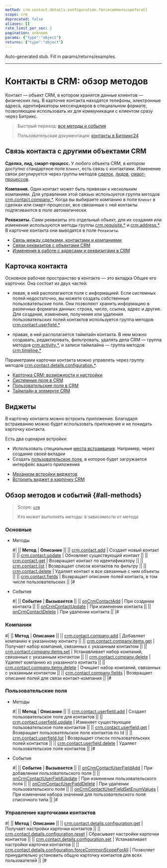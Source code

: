 ```yaml
---
method: crm.contact.details.configuration.forcecommonscopeforall
scope: crm
deprecated: false
aliases: []
rate_limit_per_sec: 2
pagination: unknown
params: {"type":"object"}
returns: {"type":"object"}
---
```


Auto-generated stub. Fill in params/returns/examples.

---

# Контакты в CRM: обзор методов

Контакт — объект CRM, в котором хранятся данные клиентов — физических лиц. В карточке контакта находятся телефоны, электронные адреса, идентификаторы мессенджеров в специальном формате, позволяющем использовать их для коммуникации с клиентом сразу через Битрикс. 

> Быстрый переход: [все методы и события](#all-methods) 
> 
> Пользовательская документация: [контакты в Битрикс24](https://helpdesk.bitrix24.ru/open/5491741/) 

## Связь контакта с другими объектами CRM

**Сделка, лид, смарт-процесс.** У любого объекта CRM, в котором доступно стандартное поле `Клиент`, есть связь с контактами. Изменение связи регулируется через группы методов [сделок](../deals/index.md), [лидов](../leads/index.md), [смарт-процессов](../universal/index.md). 

**Компания.** Один контакт может быть привязан к нескольким компаниям. Для управления этой связью используется группа методов [crm.contact.company.*](./company/index.md).  Когда вы выбираете компанию в поле `Клиент` в сделках или смарт-процессах, все связанные с ней контакты подтягиваются в поле автоматически. 

**Реквизиты.** Сами реквизиты это отдельный объект, для их создания или изменения используются методы группы [crm.requisite.*](../requisites/index.md) и [crm.address.*](../requisites/addresses/index.md). В карточке контакта они выводятся в поле `Реквизиты`. 



- [Связь между сделками, контактами и компаниями](https://helpdesk.bitrix24.ru/open/2501159/)
- [Связи реквизитов с объектами CRM](../requisites/links/index.md)
- [Изменения в работе с адресами и реквизитами в CRM](https://helpdesk.bitrix24.ru/open/11706682/)



## Карточка контакта

Основное рабочее пространство в контакте — это вкладка Общее его карточки. Она состоит из двух частей: 

* левая, в ней располагаются поля с информацией. Если системных полей недостаточно, вы можете создать собственные пользовательские поля. Они позволяют хранить информацию в различных форматах данных: строка, число, ссылка, адрес и другие. Для создания, изменения, получения или удаления пользовательских полей контактов используется группа методов [crm.contact.userfield.*](./userfield/index.md)

* правая, в ней располагается таймлайн контакта.  В нем можно создавать, редактировать, фильтровать, удалять дела CRM — группа методов [crm.activity.*](../timeline/activities/index.md), и записи таймлайна — группа методов [crm.timeline.*](../timeline/index.md)

Параметрами карточки контакта можно управлять через группу методов [crm.contact.details.configuration.*](./custom-form/index.md). 



- [Карточка CRM: возможности и настройки](https://helpdesk.bitrix24.ru/open/22804914/)
- [Системные поля в CRM](https://helpdesk.bitrix24.ru/open/18478840/)
- [Пользовательские поля в CRM](https://helpdesk.bitrix24.ru/open/22048980/)
- [Таймлайн в элементе CRM](https://helpdesk.bitrix24.ru/open/23960160/)



## Виджеты

В карточку контакта можно встроить приложение. Благодаря встраиванию можно будет использовать приложение и не покидать карточку контакта.

Есть два сценария встройки:

* Использовать специальные [места встраивания](../../widgets/crm/index.md). Например, через создание своей вкладки
* Создать [пользовательское поле](../../../tutorials/crm/crm-widgets/widget-as-field-in-lead-page.md), в которое будет загружается интерфейс вашего приложения



- [Механизм встройки виджетов](../../widgets/index.md)
- [Встроить виджет в карточку CRM](../../../tutorials/crm/crm-widgets/widget-as-detail-tab.md)



## Обзор методов и событий {#all-methods}

> Scope: [`crm`](../../scopes/permissions.md)
>
> Кто может выполнять методы: в зависимости от метода

### Основные



- Методы
  
    #|
    || **Метод** | **Описание** ||
    || [crm.contact.add](./crm-contact-add.md) | Создает новый контакт ||
    || [crm.contact.update](./crm-contact-update.md) | Обновляет существующий контакт ||
    || [crm.contact.get](./crm-contact-get.md) | Возвращает контакт по идентификатору ||
    || [crm.contact.list](./crm-contact-list.md) | Возвращает список контактов по фильтру ||
    || [crm.contact.delete](./crm-contact-delete.md) | Удаляет контакт и все связанные с ним объекты ||
    || [crm.contact.fields](./crm-contact-fields.md) | Возвращает описание полей контакта, в том числе пользовательских ||
    |#

- События

    #|
    || **Событие** | **Вызывается** ||
    || [onCrmContactAdd](./events/on-crm-contact-add.md) | При создании контакта ||
    || [onCrmContactUpdate](./events/on-crm-contact-update.md) | При изменении контакта ||
    || [onCrmContactDelete](./events/on-crm-contact-delete.md) | При удалении контакта ||
    |#




### Компании

#|
|| **Метод** | **Описание** ||
|| [crm.contact.company.add](./company/crm-contact-company-add.md) | Добавляет компанию к указанному контакту ||
|| [crm.contact.company.items.get](./company/crm-contact-company-items-get.md) | Получает набор компаний, связанных с указанным контактом ||
|| [crm.contact.company.items.set](./company/crm-contact-company-items-set.md) | Устанавливает набор компаний, связанных с указанным контактом ||
|| [crm.contact.company.delete](./company/crm-contact-company-delete.md) | Удаляет компанию из указанного контакта ||
|| [crm.contact.company.items.delete](./company/crm-contact-company-items-delete.md) | Очищает набор компаний, связанных с указанным контактом ||
|| [crm.contact.company.fields](./company/crm-contact-company-fields.md) | Возвращает описание полей для связи контакт-компания ||
|#

### Пользовательские поля



- Методы

    #|
    || **Метод** | **Описание** ||
    || [crm.contact.userfield.add](./userfield/crm-contact-userfield-add.md) | Создает пользовательское поле для контактов ||
    || [crm.contact.userfield.update](./userfield/crm-contact-userfield-update.md) | Изменяет существующее пользовательское поле контактов ||
    || [crm.contact.userfield.get](./userfield/crm-contact-userfield-get.md) | Возвращает пользовательское поле контактов по Id ||
    || [crm.contact.userfield.list](./userfield/crm-contact-userfield-list.md) | Возвращает список пользовательских полей контактов ||
    || [crm.contact.userfield.delete](./userfield/crm-contact-userfield-delete.md) | Удаляет пользовательское поле контактов ||
    |#

- События

    #|
    || **Событие** | **Вызывается** ||
    || [onCrmContactUserFieldAdd](./userfield/events/on-crm-contact-user-field-add.md) | При добавлении пользовательского поля ||
    || [onCrmContactUserFieldUpdate](./userfield/events/on-crm-contact-user-field-update.md) | При изменении пользовательского поля ||
    || [onCrmContactUserFieldDelete](./userfield/events/on-crm-contact-user-field-delete.md) | При удалении пользовательского поля ||
    || [onCrmContactUserFieldSetEnumValues](./userfield/events/on-crm-contact-user-field-set-enum-values.md) | При изменении набора значений для пользовательского поля списочного типа ||
    |#



### Управление карточками контактов

#|
|| **Метод** | **Описание** ||
|| [crm.contact.details.configuration.get](./custom-form/crm-contact-details-configuration-get.md) | Получает настройки карточки контактов ||
|| [crm.contact.details.configuration.reset](./custom-form/crm-contact-details-configuration-reset.md) | Сбрасывает настройки карточки контактов ||
|| [crm.contact.details.configuration.set](./custom-form/crm-contact-details-configuration-set.md) | Устанавливает настройки карточки контактов ||
|| [crm.contact.details.configuration.forceCommonScopeForAll](./custom-form/crm-contact-details-configuration-force-common-scope-for-all.md) | Позволяет принудительно установить общую карточку контактов для всех пользователей ||
|#
